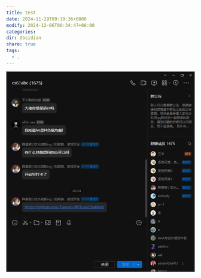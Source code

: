 ```yaml
---
title: test
date: 2024-11-29T09:19:36+0800
modify: 2024-12-06T00:34:47+08:00
categories: 
dir: Obsidian
share: true
tags:
  - .
---
```


![3b4cdfcd-d5c5-4fb7-9cd1-bdc492bea065](../assets/images/3b4cdfcd-d5c5-4fb7-9cd1-bdc492bea065.png)
